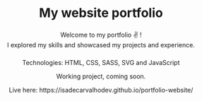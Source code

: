 <h1 align="center">My website portfolio</h1>

###

<p align="left"></p>

###

<p align="center">Welcome to my portfolio ✌️ ! <br>I explored my skills and showcased my projects and experience. <br></p>

###
<p align="center"> Technologies: HTML, CSS, SASS, SVG and JavaScript <br></p>

<p align="center"> Working project, coming soon. 
</p>

  <p align="center"> Live here: https://isadecarvalhodev.github.io/portfolio-website/
  <br> </p>
